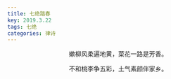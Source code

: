 ```yaml
---
title: 七绝踏春
key: 2019.3.22
tags: 七绝
categories: 律诗
---
```


<p align="center">嫰柳风柔遍地黄，菜花一路是芳香。
</p>
<p align="center">不和桃李争五彩，土气素颜伴家乡。
</p>
